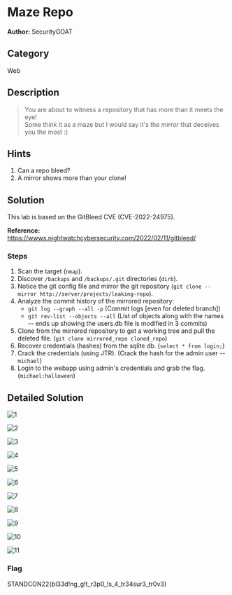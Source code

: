 # Maze Repo

**Author:** SecurityGOAT

## Category

Web

## Description

> You are about to witness a repository that has more than it meets the eye!  
> Some think it as a maze but I would say it's the *mirror* that deceives you the most :)  

## Hints

1. Can a repo bleed?
2. A mirror shows more than your clone!


## Solution

This lab is based on the GitBleed CVE (CVE-2022-24975).  

**Reference:** https://wwws.nightwatchcybersecurity.com/2022/02/11/gitbleed/  

### Steps

1. Scan the target (`nmap`).
2. Discover `/backups` and `/backups/.git` directories (`dirb`).
3. Notice the git config file and mirror the git repository (`git clone --mirror http://server/projects/leaking-repo`).
4. Analyze the commit history of the mirrored repository:
   - `git log --graph --all -p` (Commit logs [even for deleted branch])
   - `git rev-list --objects --all` (List of objects along with the names -- ends up showing the users.db file is modified in 3 commits)
5. Clone from the mirrored repository to get a working tree and pull the deleted file. (`git clone mirrored_repo cloned_repo`)
6. Recover credentials (hashes) from the sqlite db. (`select * from login;`)
7. Crack the credentials (using JTR). (Crack the hash for the admin user -- `michael`)
8. Login to the webapp using admin's credentials and grab the flag. (`michael:halloween`)


## Detailed Solution

![1](solution/1.png)

![2](solution/2.png)

![3](solution/3.png)

![4](solution/4.png)

![5](solution/5.png)

![6](solution/6.png)

![7](solution/7.png)

![8](solution/8.png)

![9](solution/9.png)

![10](solution/10.png)

![11](solution/11.png)

### Flag

STANDCON22{bl33d!ng_g!t_r3p0_!s_4_tr34sur3_tr0v3}